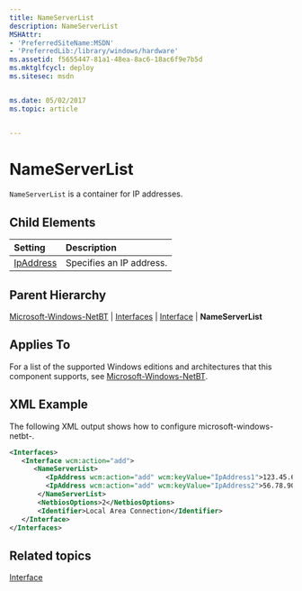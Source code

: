 ```yaml
---
title: NameServerList
description: NameServerList
MSHAttr:
- 'PreferredSiteName:MSDN'
- 'PreferredLib:/library/windows/hardware'
ms.assetid: f5655447-81a1-48ea-8ac6-18ac6f9e7b5d
ms.mktglfcycl: deploy
ms.sitesec: msdn


ms.date: 05/02/2017
ms.topic: article


---
```

# NameServerList

`NameServerList` is a container for IP addresses.

## Child Elements

| Setting                 | Description                                                                           |
|:------------------------|:--------------------------------------------------------------------------------------|
| [IpAddress](microsoft-windows-netbt-interfaces-interface-nameserverlist-ipaddress.md) | Specifies an IP address. |

## Parent Hierarchy

[Microsoft-Windows-NetBT](microsoft-windows-netbt.md) | [Interfaces](microsoft-windows-netbt-interfaces.md) | [Interface](microsoft-windows-netbt-interfaces-interface.md) | **NameServerList**

## Applies To

For a list of the supported Windows editions and architectures that this component supports, see [Microsoft-Windows-NetBT](microsoft-windows-netbt.md).

## XML Example

The following XML output shows how to configure microsoft-windows-netbt-.

```XML
<Interfaces>
   <Interface wcm:action="add">
      <NameServerList>
         <IpAddress wcm:action="add" wcm:keyValue="IpAddress1">123.45.67.89</IpAddress>
         <IpAddress wcm:action="add" wcm:keyValue="IpAddress2">56.78.90.123</IpAddress>
       </NameServerList>
       <NetbiosOptions>2</NetbiosOptions>
       <Identifier>Local Area Connection</Identifier>
   </Interface>
</Interfaces>
```

## Related topics

[Interface](microsoft-windows-netbt-interfaces-interface.md)
